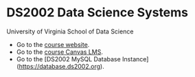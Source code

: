 # DS2002 Data Science Systems

University of Virginia School of Data Science

- Go to the [course website](https://jasonwnc.github.io/ds2002s24/).
- Go to the [course Canvas LMS]([https://canvas.its.virginia.edu/courses/78571]).
- Go to the [DS2002 MySQL Database Instance] (https://database.ds2002.org).

